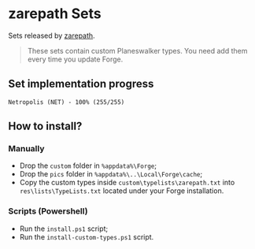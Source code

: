 # zarepath Sets

Sets released by [zarepath](https://www.planesculptors.net/user/zarepath).

> These sets contain custom Planeswalker types. You need add them every time you update Forge.

## Set implementation progress

```text
Netropolis (NET) - 100% (255/255)
```

## How to install?

### Manually

* Drop the `custom` folder in `%appdata%\Forge`;
* Drop the `pics` folder in `%appdata%\..\Local\Forge\cache`;
* Copy the custom types inside `custom\typelists\zarepath.txt` into `res\lists\TypeLists.txt` located under your Forge installation.

### Scripts (Powershell)

* Run the `install.ps1` script;
* Run the `install-custom-types.ps1` script.
